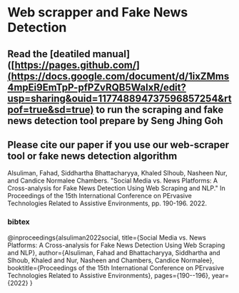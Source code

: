 # Web scrapper and Fake News Detection
## Read the [deatiled manual]([https://pages.github.com/](https://docs.google.com/document/d/1ixZMms4mpEi9EmTpP-pfPZvRQB5WalxR/edit?usp=sharing&ouid=117748894737596857254&rtpof=true&sd=true) to run the scraping and fake news detection tool prepare by Seng Jhing Goh

## Please cite our paper if you use our web-scraper tool or fake news detection algorithm
Alsuliman, Fahad, Siddhartha Bhattacharyya, Khaled Slhoub, Nasheen Nur, and Candice Normalee Chambers. "Social Media vs. News Platforms: A Cross-analysis for Fake News Detection Using Web Scraping and NLP." In Proceedings of the 15th International Conference on PErvasive Technologies Related to Assistive Environments, pp. 190-196. 2022.
### bibtex
@inproceedings{alsuliman2022social,
  title={Social Media vs. News Platforms: A Cross-analysis for Fake News Detection Using Web Scraping and NLP},
  author={Alsuliman, Fahad and Bhattacharyya, Siddhartha and Slhoub, Khaled and Nur, Nasheen and Chambers, Candice Normalee},
  booktitle={Proceedings of the 15th International Conference on PErvasive Technologies Related to Assistive Environments},
  pages={190--196},
  year={2022}
}

